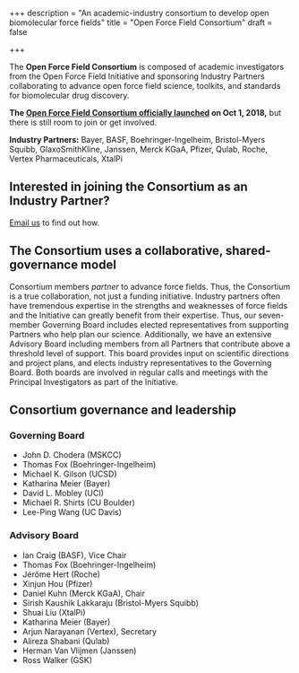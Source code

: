 +++
description = "An academic-industry consortium to develop open biomolecular force fields"
title = "Open Force Field Consortium"
draft = false

+++

The **Open Force Field Consortium** is composed of academic investigators from the Open Force Field Initiative and sponsoring Industry Partners collaborating to advance open force field science, toolkits, and standards for biomolecular drug discovery.

**The [Open Force Field Consortium officially launched](https://openforcefield.org/news/introducing-the-consortium/) on Oct 1, 2018,** but there is still room to join or get involved.

**Industry Partners:** Bayer, BASF, Boehringer-Ingelheim, Bristol-Myers Squibb, GlaxoSmithKline, Janssen, Merck KGaA, Pfizer, Qulab, Roche, Vertex Pharmaceuticals, XtalPi

## Interested in joining the Consortium as an Industry Partner?

[Email us](mailto:john.chodera@choderalab.org) to find out how.

## The Consortium uses a collaborative, shared-governance model

Consortium members *partner* to advance force fields. Thus, the Consortium is a true collaboration, not just a funding initiative. Industry partners often have tremendous expertise in the strengths and weaknesses of force fields and the Initiative can greatly benefit from their expertise. Thus, our seven-member Governing Board includes elected representatives from supporting Partners who help plan our science. Additionally, we have an extensive Advisory Board including members from all Partners that contribute above a threshold level of support. This board provides input on scientific directions and project plans, and elects industry representatives to the Governing Board. Both boards are involved in regular calls and meetings with the Principal Investigators as part of the Initiative.

## Consortium governance and leadership

### Governing Board
- John D. Chodera (MSKCC)
- Thomas Fox (Boehringer-Ingelheim)
- Michael K. Gilson (UCSD)
- Katharina Meier (Bayer)
- David L. Mobley (UCI)
- Michael R. Shirts (CU Boulder)
- Lee-Ping Wang (UC Davis)


### Advisory Board
- Ian Craig (BASF), Vice Chair
- Thomas Fox (Boehringer-Ingelheim)
- Jérôme Hert (Roche)
- Xinjun Hou (Pfizer)
- Daniel Kuhn (Merck KGaA), Chair
- Sirish Kaushik Lakkaraju (Bristol-Myers Squibb)
- Shuai Liu (XtalPi)
- Katharina Meier (Bayer)
- Arjun Narayanan (Vertex), Secretary
- Alireza Shabani (Qulab)
- Herman Van Vlijmen (Janssen)
- Ross Walker (GSK)
